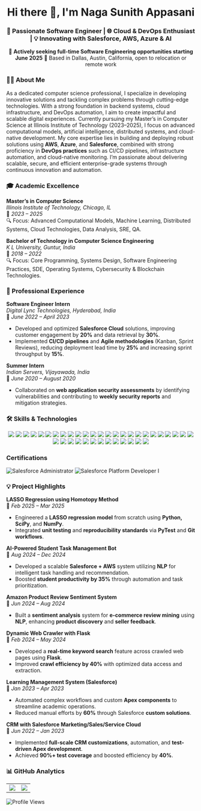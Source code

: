 <h1 align="center">Hi there 👋, I'm Naga Sunith Appasani</h1>
<h3 align="center">
🚀 Passionate Software Engineer | 🌐 Cloud & DevOps Enthusiast | 💡 Innovating with Salesforce, AWS, Azure & AI  
</h3>
<p align="center">
📢 <strong>Actively seeking full-time Software Engineering opportunities starting June 2025</strong>  📍 Based in Dallas, Austin, California, open to relocation or remote work  
</p>

<!--
**Sunith12/sunith12** is a ✨ _special_ ✨ repository because its `README.md` (this file) appears on your GitHub profile.

Here are some ideas to get you started:

- 🔭 I’m currently working on ...
- 🌱 I’m currently learning ...
- 👯 I’m looking to collaborate on ...
- 🤔 I’m looking for help with ...
- 💬 Ask me about ...
- 📫 How to reach me: ...
- 😄 Pronouns: ...
- ⚡ Fun fact: ...
-->

### 👨‍💻 About Me

As a dedicated computer science professional, I specialize in developing innovative solutions and tackling complex problems through cutting-edge technologies. With a strong foundation in backend systems, cloud infrastructure, and DevOps automation, I aim to create impactful and scalable digital experiences. Currently pursuing my Master’s in Computer Science at Illinois Institute of Technology (2023–2025), I focus on advanced computational models, artificial intelligence, distributed systems, and cloud-native development. My core expertise lies in building and deploying robust solutions using **AWS**, **Azure**, and **Salesforce**, combined with strong proficiency in **DevOps practices** such as CI/CD pipelines, infrastructure automation, and cloud-native monitoring. I’m passionate about delivering scalable, secure, and efficient enterprise-grade systems through continuous innovation and automation.

### 🎓 Academic Excellence

**Master’s in Computer Science**  
*Illinois Institute of Technology, Chicago, IL*  
📅 *2023 – 2025*  
🔍 Focus: Advanced Computational Models, Machine Learning, Distributed Systems, Cloud Technologies, Data Analysis, SRE, QA.

**Bachelor of Technology in Computer Science Engineering**  
*K L University, Guntur, India*  
📅 *2018 – 2022*  
🔍 Focus: Core Programming, Systems Design, Software Engineering Practices, SDE, Operating Systems, Cybersecurity & Blockchain Technologies.

### 💼 Professional Experience

**Software Engineer Intern**  
*Digital Lync Technologies, Hyderabad, India*  
📆 *June 2022 – April 2023*  
- Developed and optimized **Salesforce Cloud** solutions, improving customer engagement by **20%** and data retrieval by **30%**.
- Implemented **CI/CD pipelines** and **Agile methodologies** (Kanban, Sprint Reviews), reducing deployment lead time by **25%** and increasing sprint throughput by **15%**.

**Summer Intern**  
*Indian Servers, Vijayawada, India*  
📆 *June 2020 – August 2020*  
- Collaborated on **web application security assessments** by identifying vulnerabilities and contributing to **weekly security reports** and mitigation strategies.




### 🛠️ Skills & Technologies

<div align="center">

[![](https://img.shields.io/badge/C-00599C?style=flat&logo=c&logoColor=white)](https://en.wikipedia.org/wiki/C_%28programming_language%29)
[![](https://img.shields.io/badge/C++-00599C?style=flat&logo=c%2B%2B&logoColor=white)](https://en.wikipedia.org/wiki/C%2B%2B)
[![](https://img.shields.io/badge/Python-3776AB?style=flat&logo=python&logoColor=white)](https://www.python.org/)
[![](https://img.shields.io/badge/Apex-1798c1?style=flat&logo=salesforce&logoColor=white)](https://developer.salesforce.com/docs/atlas.en-us.apexcode.meta/apexcode/)
[![](https://img.shields.io/badge/JavaScript-F7DF1E?style=flat&logo=javascript&logoColor=black)](https://developer.mozilla.org/en-US/docs/Web/JavaScript)
[![](https://img.shields.io/badge/Linux-FCC624?style=flat&logo=linux&logoColor=black)](https://www.kernel.org/)
[![](https://img.shields.io/badge/Windows-0078D6?style=flat&logo=windows&logoColor=white)](https://www.microsoft.com/windows)
[![](https://img.shields.io/badge/Salesforce-00A1E0?style=flat&logo=salesforce&logoColor=white)](https://www.salesforce.com/)
[![](https://img.shields.io/badge/AWS-232F3E?style=flat&logo=amazon-aws&logoColor=white)](https://aws.amazon.com/)
[![](https://img.shields.io/badge/Azure-0078D4?style=flat&logo=microsoft-azure&logoColor=white)](https://azure.microsoft.com/)
[![](https://img.shields.io/badge/Azure%20OpenAI-0089D6?style=flat&logo=microsoftazure&logoColor=white)](https://learn.microsoft.com/azure/cognitive-services/openai/)
[![](https://img.shields.io/badge/AgentForce-00A1E0?style=flat&logo=salesforce&logoColor=white)](https://www.agentforce.com/)
[![](https://img.shields.io/badge/Azure%20Boards-0078D4?style=flat&logo=azure-devops&logoColor=white)](https://azure.microsoft.com/services/devops/boards/)
[![](https://img.shields.io/badge/Jupyter-F37626?style=flat&logo=jupyter&logoColor=white)](https://jupyter.org/)
[![](https://img.shields.io/badge/PyTest-3776AB?style=flat&logo=python&logoColor=white)](https://docs.pytest.org/)
[![](https://img.shields.io/badge/JIRA-0052CC?style=flat&logo=jira&logoColor=white)](https://www.atlassian.com/software/jira)
[![](https://img.shields.io/badge/Microsoft%20Project-217346?style=flat&logo=microsoft&logoColor=white)](https://www.microsoft.com/microsoft-365/project)
[![](https://img.shields.io/badge/Excel-217346?style=flat&logo=microsoftexcel&logoColor=white)](https://www.microsoft.com/microsoft-365/excel)
[![](https://img.shields.io/badge/Git-F05032?style=flat&logo=git&logoColor=white)](https://git-scm.com/)
[![](https://img.shields.io/badge/GitHub%20Actions-2088FF?style=flat&logo=githubactions&logoColor=white)](https://github.com/features/actions)
[![](https://img.shields.io/badge/GitLab%20CI-FC6D26?style=flat&logo=gitlab&logoColor=white)](https://docs.gitlab.com/ee/ci/)
[![](https://img.shields.io/badge/Docker-2496ED?style=flat&logo=docker&logoColor=white)](https://www.docker.com/)
[![](https://img.shields.io/badge/Kubernetes-326CE5?style=flat&logo=kubernetes&logoColor=white)](https://kubernetes.io/)
[![](https://img.shields.io/badge/Flows-00A1E0?style=flat&logo=salesforce&logoColor=white)](https://developer.salesforce.com/docs/atlas.en-us.flow_guide.meta/flow_guide/flows_overview.htm)
[![](https://img.shields.io/badge/Process%20Builder-00A1E0?style=flat&logo=salesforce&logoColor=white)](https://help.salesforce.com/s/articleView?id=sf.process_overview.htm)
[![](https://img.shields.io/badge/Salesforce%20CLI-00A1E0?style=flat&logo=salesforce&logoColor=white)](https://developer.salesforce.com/tools/sfdxcli)
[![](https://img.shields.io/badge/Workbench-00A1E0?style=flat&logo=salesforce&logoColor=white)](https://workbench.developerforce.com/)
[![](https://img.shields.io/badge/Change%20Sets-00A1E0?style=flat&logo=salesforce&logoColor=white)](https://help.salesforce.com/s/articleView?id=changesets.htm)
[![](https://img.shields.io/badge/NumPy-013243?style=flat&logo=numpy&logoColor=white)](https://numpy.org/)
[![](https://img.shields.io/badge/SciPy-8CAAE6?style=flat&logo=scipy&logoColor=white)](https://scipy.org/)
[![](https://img.shields.io/badge/PostgreSQL-4169E1?style=flat&logo=postgresql&logoColor=white)](https://www.postgresql.org/)
[![](https://img.shields.io/badge/SQL-336791?style=flat&logo=sqlite&logoColor=white)](https://en.wikipedia.org/wiki/SQL)
[![](https://img.shields.io/badge/Ansible-EE0000?style=flat&logo=ansible&logoColor=white)](https://www.ansible.com/)
[![](https://img.shields.io/badge/Terraform-623CE4?style=flat&logo=terraform&logoColor=white)](https://www.terraform.io/)
[![](https://img.shields.io/badge/CloudFormation-FF4F8B?style=flat&logo=aws&logoColor=white)](https://aws.amazon.com/cloudformation/)
[![](https://img.shields.io/badge/Bash-4EAA25?style=flat&logo=gnubash&logoColor=white)](https://www.gnu.org/software/bash/)
[![](https://img.shields.io/badge/Prometheus-E6522C?style=flat&logo=prometheus&logoColor=white)](https://prometheus.io/)
[![](https://img.shields.io/badge/Grafana-F46800?style=flat&logo=grafana&logoColor=white)](https://grafana.com/)

</div>





### Certifications

![Salesforce Administrator](https://img.shields.io/badge/Salesforce_Administrator-00A1E0?style=for-the-badge&logo=salesforce&logoColor=white)
![Salesforce Platform Developer I](https://img.shields.io/badge/Salesforce_Platform_Developer_I-00A1E0?style=for-the-badge&logo=salesforce&logoColor=white)



### 💡 Project Highlights

**LASSO Regression using Homotopy Method**  
📅 *Feb 2025 – Mar 2025*  
- Engineered a **LASSO regression model** from scratch using **Python, SciPy**, and **NumPy**.
- Integrated **unit testing** and **reproducibility standards** via **PyTest** and **Git workflows**.

**AI-Powered Student Task Management Bot**  
📅 *Aug 2024 – Dec 2024*  
- Developed a scalable **Salesforce + AWS** system utilizing **NLP** for intelligent task handling and recommendation.
- Boosted **student productivity by 35%** through automation and task prioritization.

**Amazon Product Review Sentiment System**  
📅 *Jun 2024 – Aug 2024*  
- Built a **sentiment analysis** system for **e-commerce review mining** using **NLP**, enhancing **product discovery** and **seller feedback**.

**Dynamic Web Crawler with Flask**  
📅 *Feb 2024 – May 2024*  
- Developed a **real-time keyword search** feature across crawled web pages using **Flask**.
- Improved **crawl efficiency by 40%** with optimized data access and extraction.

**Learning Management System (Salesforce)**  
📅 *Jan 2023 – Apr 2023*  
- Automated complex workflows and custom **Apex components** to streamline academic operations.
- Reduced manual efforts by **60%** through Salesforce **custom solutions**.

**CRM with Salesforce Marketing/Sales/Service Cloud**  
📅 *Jun 2022 – Jan 2023*  
- Implemented **full-scale CRM customizations**, automation, and **test-driven Apex development**.
- Achieved **90%+ test coverage** and boosted efficiency by **40%**.



### 📊 GitHub Analytics

<table>
  <tr>
    <td><img src="https://github-readme-stats.vercel.app/api?username=Sunith12&show_icons=true&theme=default&count_private=true" /></td>
    <td><img src="https://github-readme-stats.vercel.app/api/top-langs/?username=Sunith12&layout=compact&theme=default" /></td>
  </tr>
</table>



![Profile Views](https://komarev.com/ghpvc/?username=Sunith12&label=Profile%20Views&color=0e75b6&style=flat)

